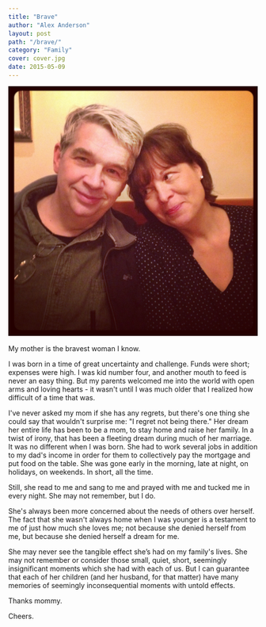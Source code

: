 ```yaml
---
title: "Brave"
author: "Alex Anderson"
layout: post
path: "/brave/"
category: "Family"
cover: cover.jpg
date: 2015-05-09
---
```


![Mommy and Daddy](cover.jpg)

My mother is the bravest woman I know.

I was born in a time of great uncertainty and challenge. Funds were short; expenses were high. I was kid number four, and another mouth to feed is never an easy thing. But my parents welcomed me into the world with open arms and loving hearts - it wasn't until I was much older that I realized how difficult of a time that was.

I've never asked my mom if she has any regrets, but there's one thing she could say that wouldn't surprise me: "I regret not being there." Her dream her entire life has been to be a mom, to stay home and raise her family. In a twist of irony, that has been a fleeting dream during much of her marriage. It was no different when I was born. She had to work several jobs in addition to my dad's income in order for them to collectively pay the mortgage and put food on the table. She was gone early in the morning, late at night, on holidays, on weekends. In short, all the time.

Still, she read to me and sang to me and prayed with me and tucked me in every night. She may not remember, but I do.

She's always been more concerned about the needs of others over herself. The fact that she wasn't always home when I was younger is a testament to me of just how much she loves me; not because she denied herself from me, but because she denied herself a dream for me.

She may never see the tangible effect she’s had on my family's lives. She may not remember or consider those small, quiet, short, seemingly insignificant moments which she had with each of us. But I can guarantee that each of her children (and her husband, for that matter) have many memories of seemingly inconsequential moments with untold effects.

Thanks mommy.

Cheers.
